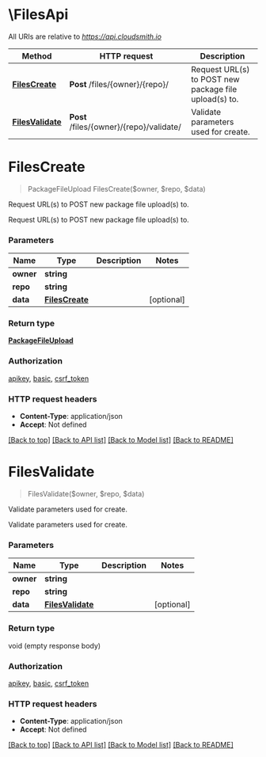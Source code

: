 # \FilesApi

All URIs are relative to *https://api.cloudsmith.io*

Method | HTTP request | Description
------------- | ------------- | -------------
[**FilesCreate**](FilesApi.md#FilesCreate) | **Post** /files/{owner}/{repo}/ | Request URL(s) to POST new package file upload(s) to.
[**FilesValidate**](FilesApi.md#FilesValidate) | **Post** /files/{owner}/{repo}/validate/ | Validate parameters used for create.


# **FilesCreate**
> PackageFileUpload FilesCreate($owner, $repo, $data)

Request URL(s) to POST new package file upload(s) to.

Request URL(s) to POST new package file upload(s) to.


### Parameters

Name | Type | Description  | Notes
------------- | ------------- | ------------- | -------------
 **owner** | **string**|  | 
 **repo** | **string**|  | 
 **data** | [**FilesCreate**](FilesCreate.md)|  | [optional] 

### Return type

[**PackageFileUpload**](PackageFileUpload.md)

### Authorization

[apikey](../README.md#apikey), [basic](../README.md#basic), [csrf_token](../README.md#csrf_token)

### HTTP request headers

 - **Content-Type**: application/json
 - **Accept**: Not defined

[[Back to top]](#) [[Back to API list]](../README.md#documentation-for-api-endpoints) [[Back to Model list]](../README.md#documentation-for-models) [[Back to README]](../README.md)

# **FilesValidate**
> FilesValidate($owner, $repo, $data)

Validate parameters used for create.

Validate parameters used for create.


### Parameters

Name | Type | Description  | Notes
------------- | ------------- | ------------- | -------------
 **owner** | **string**|  | 
 **repo** | **string**|  | 
 **data** | [**FilesValidate**](FilesValidate.md)|  | [optional] 

### Return type

void (empty response body)

### Authorization

[apikey](../README.md#apikey), [basic](../README.md#basic), [csrf_token](../README.md#csrf_token)

### HTTP request headers

 - **Content-Type**: application/json
 - **Accept**: Not defined

[[Back to top]](#) [[Back to API list]](../README.md#documentation-for-api-endpoints) [[Back to Model list]](../README.md#documentation-for-models) [[Back to README]](../README.md)

